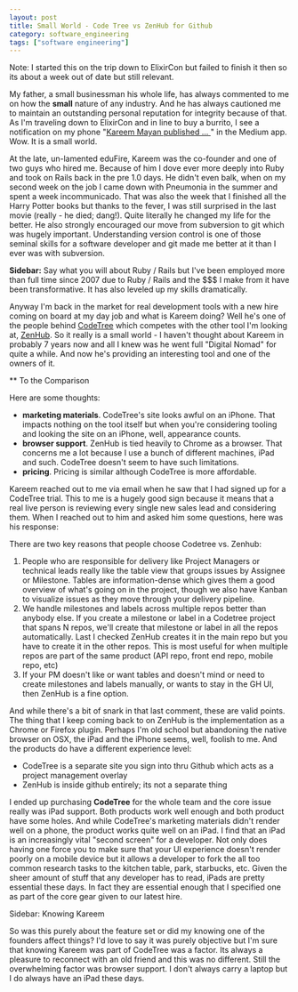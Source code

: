 ```yaml
---
layout: post
title: Small World - Code Tree vs ZenHub for Github
category: software_engineering
tags: ["software engineering"]
---
```

Note: I started this on the trip down to ElixirCon but failed to finish it then so its about a week out of date but still relevant.

My father, a small businessman his whole life, has always commented to me on how the **small** nature of any industry.  And he has always cautioned me to maintain an outstanding personal reputation for integrity because of that.  As I'm traveling down to ElixirCon and in line to buy a burrito, I see a notification on my phone "[Kareem Mayan published ... ](https://medium.com/@kareem.m/how-to-avoid-building-a-company-that-youll-hate-d1eb76eb9a9d#.46ocftpmy)" in the Medium app.  Wow.  It is a small world.  

At the late, un-lamented eduFire, Kareem was the co-founder and one of two guys who hired me.  Because of him I dove ever more deeply into Ruby and took on Rails back in the pre 1.0 days.  He didn't even balk, when on my second week on the job I came down with Pneumonia in the summer and spent a week incommunicado.  That was also the week that I finished all the Harry Potter books but thanks to the fever, I was still surprised in the last movie (really - he died; dang!).  Quite literally he changed my life for the better.  He also strongly encouraged our move from subversion to git which was hugely important.  Understanding version control is one of those seminal skills for a software developer and git made me better at it than I ever was with subversion.

**Sidebar:** Say what you will about Ruby / Rails but I've been employed more than full time since 2007 due to Ruby / Rails and the $$$ I make from it have been transformative.  It has also leveled up my skills dramatically.  

Anyway I'm back in the market for real development tools with a new hire coming on board at my day job and what is Kareem doing?  Well he's one of the people behind [CodeTree](http://www.codetree.com/) which competes with the other tool I'm looking at, [ZenHub](http://www.zenhub.com).  So it really is a small world - I haven't thought about Kareem in probably 7 years now and all I knew was he went full "Digital Nomad" for quite a while.  And now he's providing an interesting tool and one of the owners of it.

** To the Comparison

Here are some thoughts:

* **marketing materials**.  CodeTree's site looks awful on an iPhone.  That impacts nothing on the tool itself but when you're considering tooling and looking the site on an iPhone, well, appearance counts.
* **browser support**.  ZenHub is tied heavily to Chrome as a browser.  That concerns me a lot because I use a bunch of different machines, iPad and such.  CodeTree doesn't seem to have such limitations.
* **pricing**.  Pricing is similar although CodeTree is more affordable.

Kareem reached out to me via email when he saw that I had signed up for a CodeTree trial.  This to me is a hugely good sign because it means that a real live person is reviewing every single new sales lead and considering them.  When I reached out to him and asked him some questions, here was his response:

There are two key reasons that people choose Codetree vs. Zenhub: 

1. People who are responsible for delivery like Project Managers or technical leads really like the table view that groups issues by Assignee or Milestone.  Tables are information-dense which gives them a good overview of what's going on in the project, though we also have Kanban to visualize issues as they move through your delivery pipeline.
2. We handle milestones and labels across multiple repos better than anybody else.  If you create a milestone or label in a Codetree project that spans N repos, we'll create that milestone or label in all the repos automatically.  Last I checked ZenHub creates it in the main repo but you have to create it in the other repos.  This is most useful for when multiple repos are part of the same product (API repo, front end repo, mobile repo, etc)
3. If your PM doesn't like or want tables and doesn't mind or need to create milestones and labels manually, or wants to stay in the GH UI, then ZenHub is a fine option.

And while there's a bit of snark in that last comment, these are valid points.  The thing that I keep coming back to on ZenHub is the implementation as a Chrome or Firefox plugin.  Perhaps I'm old school but abandoning the native browser on OSX, the iPad and the iPhone seems, well, foolish to me.  And the products do have a different experience level: 

* CodeTree is a separate site you sign into thru Github which acts as a project management overlay
* ZenHub is inside github entirely; its not a separate thing

I ended up purchasing **CodeTree** for the whole team and the core issue really was iPad support.  Both products work well enough and both product have some holes.  And while CodeTree's marketing materials didn't render well on a phone, the product works quite well on an iPad.  I find that an iPad is an increasingly vital "second screen" for a developer.  Not only does having one force you to make sure that your UI experience doesn't render poorly on a mobile device but it allows a developer to fork the all too common research tasks to the kitchen table, park, starbucks, etc.  Given the sheer amount of stuff that any developer has to read, iPads are pretty essential these days.  In fact they are essential enough that I specified one as part of the core gear given to our latest hire.

Sidebar: Knowing Kareem

So was this purely about the feature set or did my knowing one of the founders affect things?  I'd love to say it was purely objective but I'm sure that knowing Kareem was part of CodeTree was a factor.  Its always a pleasure to reconnect with an old friend and this was no different.  Still the overwhelming factor was browser support. I don't always carry a laptop but I do always have an iPad these days.